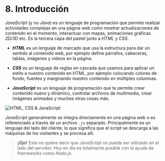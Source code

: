 # 8. Introducción

*JavaScript* (y no *Java*) es un lenguaje de programación que permite realizar actividades complejas en una página web como mostrar actualizaciones de contenido en el momento, interactuar con mapas, animaciones gráficas 2D/3D etc. Es la tercera capa del pastel junto a *HTML* y *CSS*.

- ***HTML*** es un lenguaje de marcado que usa la estructura para dar un sentido al contenido web, por ejemplo define párrafos, cabeceras, tablas, imágenes y vídeos en la página.

- ***CSS*** es un lenguaje de reglas en cascada que usamos para aplicar un estilo a nuestro contenido en *HTML*, por ejemplo colocando colores de fondo, fuentes y marginando nuestro contenido en múltiples columnas.

- ***JavaScript*** es un lenguaje de programación que te permite crear contenido nuevo y dinámico, controlar archivos de multimedia, crear imágenes animadas y muchas otras cosas más.

![HTML, CSS & JavaScript](https://firebasestorage.googleapis.com/v0/b/virtually-1f5e0.appspot.com/o/dashboard%2Fprofile%2F22944.3.2.js-1.png?alt=media&token=a747855f-2c3c-466f-85c9-ee95d2b7b745)

*JavaScript* generalmente se integra directamente en una página web o es referenciado a través de un archivo `.js` separado. Principalmente es un lenguaje del lado del cliente, lo que significa que el script se descarga a las máquinas de los visitantes y se procesa allí. 

> **¡Ojo!** Esto no quiere decir que *JavaScript* no pueda ser utilizado en el lado del servidor. Hoy en día es totalmente posible con la ayuda de frameworks como *Node.js*.